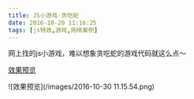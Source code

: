 ```yaml
---
title: JS小游戏-贪吃蛇
date: 2016-10-20 11:16:25
tags: [js特效,游戏,网络案例]
---
```


网上找的js小游戏，难以想象贪吃蛇的游戏代码就这么点～

[效果预览](/rdemo/snake.html)

![效果预览](/images/2016-10-30 11.15.54.png)
